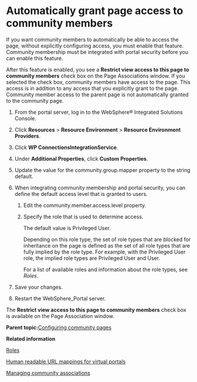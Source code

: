 # Automatically grant page access to community members

If you want community members to automatically be able to access the page, without explicitly configuring access, you must enable that feature. Community membership must be integrated with portal security before you can enable this feature.

After this feature is enabled, you see a **Restrict view access to this page to community members** check box on the Page Associations window. If you selected the check box, community members have access to the page. This access is in addition to any access that you explicitly grant to the page. Community member access to the parent page is not automatically granted to the community page.

1.  From the portal server, log in to the WebSphere® Integrated Solutions Console.

2.  Click **Resources** \> **Resource Environment** \> **Resource Environment Providers**.

3.  Click **WP ConnectionsIntegrationService**.

4.  Under **Additional Properties**, click **Custom Properties**.

5.  Update the value for the community.group.mapper property to the string default.

6.  When integrating community membership and portal security, you can define the default access level that is granted to users.

    1.  Edit the community.member.access.level property.

    2.  Specify the role that is used to determine access.

        The default value is Privileged User.

        Depending on this role type, the set of role types that are blocked for inheritance on the page is defined as the set of all role types that are fully implied by the role type. For example, with the Privileged User role, the implied role types are Privileged User and User.

        For a list of available roles and information about the role types, see *Roles.*

7.  Save your changes.

8.  Restart the WebSphere\_Portal server.


The **Restrict view access to this page to community members** check box is available on the Page Association window.

**Parent topic:**[Configuring community pages](../admin-system/commpages_config.md)

**Related information**  


[Roles](../security/sec_roles.md)

[Human readable URL mappings for virtual portals](../admin-system/advppln_shpux_urlmap.md)

[Managing community associations](../admin-system/commpages_create_mapping.md)

